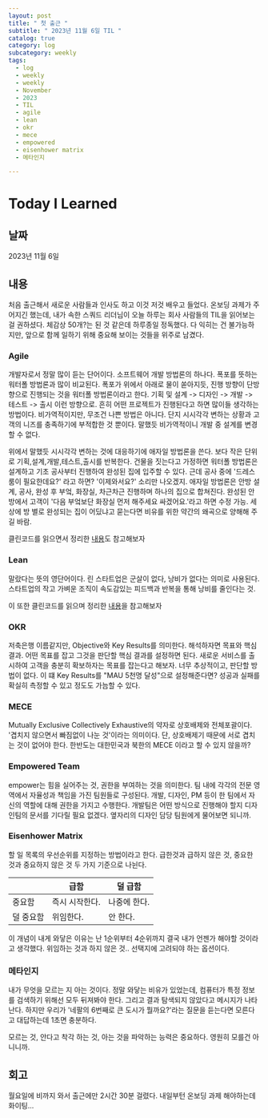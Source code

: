 ```yaml
---
layout: post
title: " 첫 출근 "
subtitle: " 2023년 11월 6일 TIL "
catalog: true
category: log
subcategory: weekly
tags:
  - log
  - weekly
  - weekly
  - November
  - 2023
  - TIL
  - agile
  - lean
  - okr
  - mece
  - empowered
  - eisenhower matrix
  - 메타인지

---
```


# Today I Learned

## 날짜

2023년 11월 6일

## 내용

 처음 출근해서 새로운 사람들과 인사도 하고 이것 저것 배우고 들었다. 온보딩 과제가 주어지긴 했는데, 내가 속한 스쿼드 리더님이 오늘 하루는 회사 사람들의 TIL을 읽어보는 걸 권하셨다. 체감상 50개?는 된 것 같은데 하루종일 정독했다. 다 익히는 건 불가능하지만, 앞으로 함께 일하기 위해 중요해 보이는 것들을 위주로 남겼다.

### Agile

 개발자로서 정말 많이 듣는 단어이다. 소프트웨어 개발 방법론의 하나다. 폭포를 뜻하는 워터폴 방법론과 많이 비교된다. 폭포가 위에서 아래로 물이 쏟아지듯, 진행 방향이 단방향으로 진행되는 것을 워터폴 방법론이라고 한다. 기획 및 설계 -> 디자인 -> 개발 -> 테스트 -> 출시  이런 방향으로. 흔히 어떤 프로젝트가 진행된다고 하면 많이들 생각하는 방법이다. 비가역적이지만, 무조건 나쁜 방법은 아니다. 단지 시시각각 변하는 상황과 고객의 니즈를 충족하기에 부적합한 것 뿐이다. 말했듯 비가역적이니 개발 중 설계를 변경할 수 없다.

 위에서 말했듯 시시각각 변하는 것에 대응하기에 애자일 방법론을 쓴다. 보다 작은 단위로 기획,설계,개발,테스트,출시를 반복한다. 건물을 짓는다고 가정하면 워터폴 방법론은 설계하고 기초 공사부터 진행하여 완성된 집에 입주할 수 있다. 근데 공사 중에 '드레스 룸이 필요한데요?' 라고 하면? '이제와서요?' 소리만 나오겠지. 애자일 방법론은 안방 설계, 공사, 완성 후 부엌, 화장실, 차근차근 진행하며 하나의 집으로 합쳐진다. 완성된 안방에서 고객이 '다음 부엌보단 화장실 먼저 해주세요 싸겠어요.'라고 하면 수정 가능. 세상에 방 별로 완성되는 집이 어딨냐고 묻는다면 비유를 위한 약간의 왜곡으로 양해해 주길 바람.

 클린코드를 읽으면서 정리한 [내용](https://junsoopooh.github.io/study/cleancode230801/)도 참고해보자

### Lean

말랐다는 뜻의 영단어이다. 린 스타트업은 군살이 없다, 낭비가 없다는 의미로 사용된다. 스타트업의 작고 가벼운 조직이  속도감있는 피드백과 반복을 통해 낭비를 줄인다는 것.

이 또한 클린코드를 읽으며 정리한 [내용](https://junsoopooh.github.io/study/cleancode230801/)을 참고해보자

### OKR

 저축은행 이름같지만, Objective와 Key Results를 의미한다. 해석하자면 목표와 핵심 결과. 어떤 목표를 잡고 그것을 판단할 핵심 결과를 설정하면 된다. 새로운 서비스를 출시하여 고객을 충분히 확보하자는 목표를 잡는다고 해보자. 너무 추상적이고, 판단할 방법이 없다. 이 떄 Key Results를 "MAU 5천명 달성"으로 설정해준다면? 성공과 실패를 확실히 측정할 수 있고 정도도 가늠할 수 있다.

### MECE

Mutually Exclusive Collectively Exhaustive의 약자로 상호배제와 전체포괄이다. '겹치지 않으면서 빠짐없이 나눈 것'이라는 의미이다. 단, 상호배제기 때문에 서로 겹치는 것이 없어야 한다. 한반도는 대한민국과 북한의 MECE 이라고 할 수 있지 않을까? 

### Empowered Team

empower는 힘을 실어주는 것, 권한을 부여하는 것을 의미한다. 팀 내에 각각의 전문 영역에서 자율성과 책임을 가진 팀원들로 구성된다. 개발, 디자인, PM 등이 한 팀에서 자신의 역할에 대해 권한을 가지고 수행한다. 개발팀은 어떤 방식으로 진행해야 할지 디자인팀의 문서를 기다릴 필요 없겠다. 옆자리의 디자인 담당 팀원에게 물어보면 되니까.

### Eisenhower Matrix

 할 일 목록의 우선순위를 지정하는 방법이라고 한다. 급한것과 급하지 않은 것, 중요한 것과 중요하지 않은 것 두 가지 기준으로 나뉜다.

|           | 급함           | 덜 급함      |
| --------- | -------------- | ------------ |
| 중요함    | 즉시 시작한다. | 나중에 한다. |
| 덜 중요함 | 위임한다.      | 안 한다.     |

이 개념이 내게 와닿은 이유는 난 1순위부터 4순위까지 결국 내가 언젠가 해야할 것이라고 생각했다. 위임하는 것과 하지 않은 것.. 선택지에 고려되야 하는 옵션이다.

### 메타인지

 내가 무엇을 모르는 지 아는 것이다. 정말 와닿는 비유가 있었는데, 컴퓨터가 특정 정보를 검색하기 위해선 모두 뒤져봐야 한다. 그리고 결과 탐색되지 않았다고 메시지가 나타난다. 하지만 우리가 '네팔의 6번째로 큰 도시가 뭘까요?'라는 질문을 듣는다면 모른다고 대답하는데 1초면 충분하다.

 모르는 것, 안다고 착각 하는 것, 아는 것을 파악하는 능력은 중요하다. 영원히 모를건 아니니까.


## 회고

  월요일에 비까지 와서 출근에만 2시간 30분 걸렸다. 내일부턴 온보딩 과제 해야하는데 화이팅...